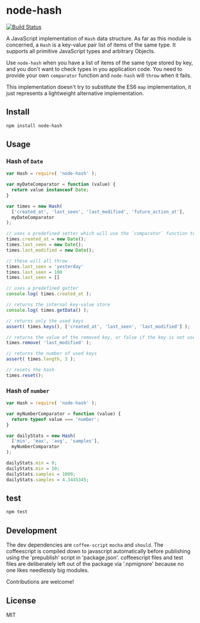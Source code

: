 # node-hash

[![Build Status](https://travis-ci.org/fabriziomoscon/node-hash.png?branch=master)](https://travis-ci.org/fabriziomoscon/node-hash)

A JavaScript implementation of `Hash` data structure. As far as this module is concerned, a `Hash` is a key-value pair list of items of the same type. It supports all primitive JavaScript types and arbitrary Objects.

Use `node-hash` when you have a list of items of the same type stored by key, and you don't want to check types in you application code. You need to provide your own `comparator` function and `node-hash` will `throw` when it fails.

This implementation doesn't try to substitute the ES6 `map` implementation, it just represents a lightweight alternative implementation.

## Install

```bash
npm install node-hash
```

## Usage

### Hash of `Date`

```JavaScript
var Hash = require( 'node-hash' );

var myDateComparator = function (value) {
  return value instanceof Date;
}

var times = new Hash(
  ['created_at', 'last_seen', 'last_modified', 'future_action_at'],
  myDateComparator
);

// uses a predefined setter which will use the `comparator` function to check the value type
times.created_at = new Date();
times.last_seen = new Date();
times.last_modified = new Date();

// these will all throw
times.last_seen = 'yesterday'
times.last_seen = 100
times.last_seen = []

// uses a predefined getter
console.log( times.created_at );

// returns the internal key-value store
console.log( times.getData() );

// returns only the used keys
assert( times.keys(), ['created_at', 'last_seen', 'last_modified'] );

// returns the value of the removed key, or false if the key is not used
times.remove( 'last_modified' );

// returns the number of used keys
assert( times.length, 3 );

// resets the hash
times.reset();

```

### Hash of `number`

```JavaScript
var Hash = require( 'node-hash' );

var myNumberComparator = function (value) {
  return typeof value === 'number';
}

var dailyStats = new Hash(
  ['min', 'max', 'avg', 'samples'],
  myNumberComparator
);

dailyStats.min = 0;
dailyStats.min = 10;
dailyStats.samples = 1000;
dailyStats.samples = 4.3445345;
```

## test

```bash
npm test
```

## Development

The dev dependencies are `coffee-script` `mocha` and `should`. The coffeescript is compiled down to javascript automatically before publishing using the 'prepublish' script in 'package.json'. coffeescript files and test files are deliberately left out of the package via '.npmignore' because no one likes needlessly big modules.

Contributions are welcome!


## License

MIT
